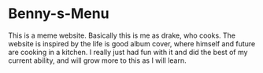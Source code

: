 # Benny-s-Menu
This is a meme website.
Basically this is me as drake, who cooks.
The website is inspired by the life is good album cover, where himself and future are cooking in a kitchen.
I really just had fun with it and did the best of my current ability, and will grow more to this as I will learn.
